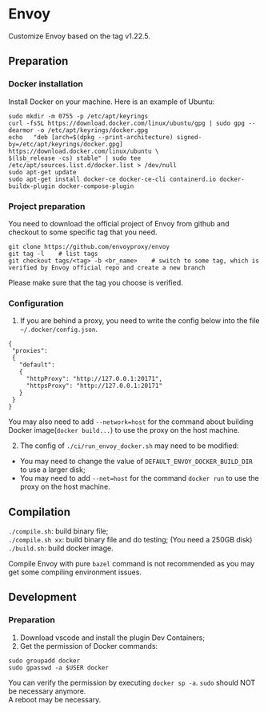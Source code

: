 # Envoy
Customize Envoy based on the tag v1.22.5.

## Preparation
### Docker installation
Install Docker on your machine. Here is an example of Ubuntu:
```
sudo mkdir -m 0755 -p /etc/apt/keyrings
curl -fsSL https://download.docker.com/linux/ubuntu/gpg | sudo gpg --dearmor -o /etc/apt/keyrings/docker.gpg
echo   "deb [arch=$(dpkg --print-architecture) signed-by=/etc/apt/keyrings/docker.gpg] https://download.docker.com/linux/ubuntu \
$(lsb_release -cs) stable" | sudo tee /etc/apt/sources.list.d/docker.list > /dev/null
sudo apt-get update
sudo apt-get install docker-ce docker-ce-cli containerd.io docker-buildx-plugin docker-compose-plugin
```
### Project preparation
You need to download the official project of Envoy from github and checkout to some specific tag that you need.
```
git clone https://github.com/envoyproxy/envoy
git tag -l    # list tags
git checkout tags/<tag> -b <br_name>    # switch to some tag, which is verified by Envoy official repo and create a new branch
```
Please make sure that the tag you choose is verified.
### Configuration
1. If you are behind a proxy, you need to write the config below into the file `~/.docker/config.json`.
```
{
 "proxies":
 {
   "default":
   {
     "httpProxy": "http://127.0.0.1:20171",
     "httpsProxy": "http://127.0.0.1:20171"
   }
 }
}
```
You may also need to add `--network=host` for the command about building Docker image(`docker build...`) to use the proxy on the host machine.

2. The config of `./ci/run_envoy_docker.sh` may need to be modified:
- You may need to change the value of `DEFAULT_ENVOY_DOCKER_BUILD_DIR` to use a larger disk;
- You may need to add `--net=host` for the command `docker run` to use the proxy on the host machine.

## Compilation
`./compile.sh`: build binary file;<br />
`./compile.sh xx`: build binary file and do testing; (You need a 250GB disk)<br />
`./build.sh`: build docker image.

Compile Envoy with pure `bazel` command is not recommended as you may get some compiling environment issues.

## Development
### Preparation
1. Download vscode and install the plugin Dev Containers;
2. Get the permission of Docker commands:
```
sudo groupadd docker
sudo gpasswd -a $USER docker
```
You can verify the permission by executing `docker sp -a`. `sudo` should NOT be necessary anymore.<br />
A reboot may be necessary.
